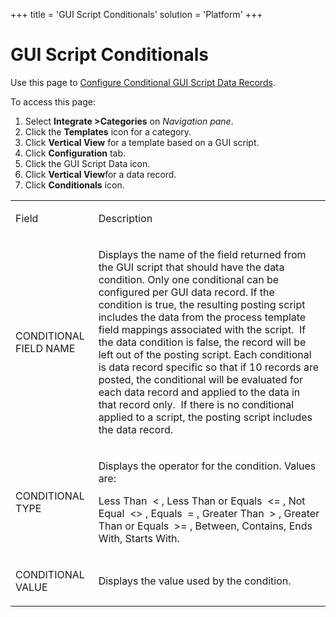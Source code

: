+++
title = 'GUI Script Conditionals'
solution = 'Platform'
+++

# GUI Script Conditionals

<div class="use">

Use this page to [Configure Conditional GUI Script Data
Records](../Use_Cases/ConfigureConditionalGUIScriptDatarec.htm).

</div>

To access this page:

1.  Select <span style="font-weight: bold;">Integrate
    \></span><span style="line-height: normal;">**Categories** on *Navigation
    pane*.</span>
2.  Click the **Templates** icon for a category.
3.  Click **Vertical View** for a template based on a GUI script.
4.  Click **Configuration** tab.
5.  Click the GUI Script Data icon.
6.  Click **Vertical View**for a data record.
7.  Click **Conditionals** icon.

<table>
<tbody>
<tr class="odd">
<td><p>Field</p></td>
<td><p>Description</p></td>
</tr>
<tr class="even">
<td><p>CONDITIONAL FIELD NAME</p></td>
<td><p>Displays the name of the field returned from the GUI script that should have the data condition. Only one conditional can be configured per GUI data record. If the condition is true, the resulting posting script includes the data from the process template field mappings associated with the script.  If the data condition is false, the record will be left out of the posting script. Each conditional is data record specific so that if 10 records are posted, the conditional will be evaluated for each data record and applied to the data in that record only.  If there is no conditional applied to a script, the posting script includes the data record.</p></td>
</tr>
<tr class="odd">
<td><p>CONDITIONAL TYPE</p></td>
<td><p>Displays the operator for the condition. Values are:</p>
<p>Less Than  &lt; , Less Than or Equals  &lt;= , Not Equal  &lt;&gt; , Equals  = , Greater Than  &gt; , Greater Than or Equals  &gt;= , Between, Contains, Ends With, Starts With.</p></td>
</tr>
<tr class="even">
<td><p>CONDITIONAL VALUE</p></td>
<td><p>Displays the value used by the condition.</p></td>
</tr>
</tbody>
</table>
